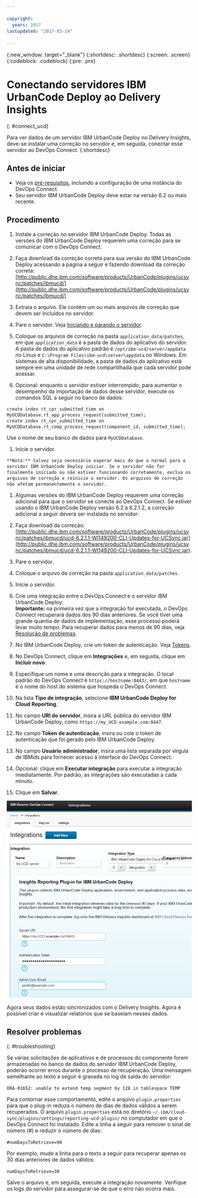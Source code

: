 ```yaml
---

copyright:
  years: 2017
lastupdated: "2017-03-14"

---
```


{:new_window: target="_blank"}
{:shortdesc: .shortdesc}
{:screen: .screen}
{:codeblock: .codeblock}
{:pre: .pre}

# Conectando servidores IBM UrbanCode Deploy ao Delivery Insights
{: #connect_ucd}

Para ver dados de um servidor IBM UrbanCode Deploy no Delivery Insights, deve-se instalar uma correção no servidor e, em seguida, conectar esse servidor ao DevOps Connect.
{:shortdesc}

## Antes de iniciar

- Veja os [pré-requisitos](uc_insights_prereqs.html), incluindo a configuração de uma instância do DevOps Connect.
- Seu servidor IBM UrbanCode Deploy deve estar na versão 6.2 ou mais recente.

## Procedimento

1. Instale a correção no servidor IBM UrbanCode Deploy. Todas as versões do IBM UrbanCode Deploy requerem uma correção para se comunicar com o DevOps Connect. 
  1. Faça download da correção correta para sua versão do IBM UrbanCode Deploy acessando a página a seguir e fazendo download da correção correta:
  [http://public.dhe.ibm.com/software/products/UrbanCode/plugins/ucsync/patches/ibmucd/](http://public.dhe.ibm.com/software/products/UrbanCode/plugins/ucsync/patches/ibmucd/)

  1. Extraia o arquivo. Ele contém um ou mais arquivos de correção que devem ser incluídos no servidor.

  1. Pare o servidor. Veja [Iniciando e parando o servidor](https://www.ibm.com/support/knowledgecenter/SS4GSP_6.2.3/com.ibm.udeploy.install.doc/topics/run_server.html).

  1. Coloque os arquivos de correção na pasta <code><em>application_data</em>/patches</code>, em que <code><em>application_data</em></code> é a pasta de dados do aplicativo do servidor. A pasta de dados do aplicativo padrão é `/opt/ibm-ucd/server/appdata` no Linux e `C:\Program Files\ibm-ucd\server\appdata` no Windows. Em sistemas de alta disponibilidade, a pasta de dados do aplicativo está sempre em uma unidade de rede compartilhada que cada servidor pode acessar.

  1. Opcional: enquanto o servidor estiver interrompido, para aumentar o desempenho da importação de dados desse servidor, execute os comandos SQL a seguir no banco de dados:  
  ```
  create index rt_cpr_submitted_time on MyUCDDatabase.rt_app_process_request(submitted_time); 
  create index rt_cpr_submitted_time on MyUCDDatabase.rt_comp_process_request(component_id, submitted_time);
  ```
  Use o nome de seu banco de dados para `MyUCDDatabase`.
  <!-- Ross says that this will not be necessary for versions 6.2.4.1 and later if he gets his code changes in. -->

  1. Inicie o servidor. 

    **Nota:** talvez seja necessário esperar mais do que o normal para o servidor IBM UrbanCode Deploy iniciar. Se o servidor não for finalmente iniciado ou não estiver funcionando corretamente, exclua os arquivos de correção e reinicie o servidor. Os arquivos de correção não afetam permanentemente o servidor.

1. Algumas versões do IBM UrbanCode Deploy requerem uma correção adicional para que o servidor se conecte ao DevOps Connect. Se estiver usando o IBM UrbanCode Deploy versão 6.2 à 6.2.1.2, a correção adicional a seguir deverá ser instalada no servidor:
  1. Faça download da correção: [http://public.dhe.ibm.com/software/products/UrbanCode/plugins/ucsync/patches/ibmucd/ucd-6.2.1.1-WI149200-CLI-Updates-for-UCSync.jar](http://public.dhe.ibm.com/software/products/UrbanCode/plugins/ucsync/patches/ibmucd/ucd-6.2.1.1-WI149200-CLI-Updates-for-UCSync.jar).
  1. Pare o servidor.
  1. Coloque o arquivo de correção na pasta <code><em>application_data</em>/patches</code>.
  1. Inicie o servidor.

1. Crie uma integração entre o DevOps Connect e o servidor IBM UrbanCode Deploy:  
  **Importante:** na primeira vez que a integração for executada, o DevOps Connect recuperará dados dos 90 dias anteriores. Se você tiver uma grande quantia de dados de implementação, esse processo poderá levar muito tempo. Para recuperar dados para menos de 90 dias, veja [Resolução de problemas](uc_insights_connect_ucd.html#troubleshooting).
  1. No IBM UrbanCode Deploy, crie um token de autenticação. Veja [Tokens](https://www.ibm.com/support/knowledgecenter/SS4GSP_6.2.3/com.ibm.udeploy.admin.doc/topics/security_token.html).
  1. No DevOps Connect, clique em **Integrações** e, em seguida, clique em **Incluir novo**.
  1. Especifique um nome e uma descrição para a integração. O local padrão do DevOps Connect é `https://hostname:8443/`, em que `hostname` é o nome do host do sistema que hospeda o DevOps Connect.
  1. Na lista **Tipo de integração**, selecione **IBM UrbanCode Deploy for Cloud Reporting**.
  1. No campo **URI do servidor**, insira a URL pública do servidor IBM UrbanCode Deploy, como `https://my_UCD.example.com:8447`.
  1. No campo **Token de autenticação**, insira ou cole o token de autenticação que foi gerado pelo IBM UrbanCode Deploy.
  1. No campo **Usuário administrador**, insira uma lista separada por vírgula de IBMids para fornecer acesso à interface do DevOps Connect.
  1. Opcional: clique em **Executar integração** para executar a integração imediatamente. Por padrão, as integrações são executadas a cada minuto.
  1. Clique em **Salvar**.

  ![Configurando a integração no DevOps Connect](images/uc_insights_dc_integration.gif)

Agora seus dados estão sincronizados com o Delivery Insights. Agora é possível criar e visualizar relatórios que se baseiam nesses dados.

## Resolver problemas
{: #troubleshooting}

Se várias solicitações de aplicativos e de processos do componente forem armazenadas no banco de dados do servidor IBM UrbanCode Deploy, poderão ocorrer erros durante o processo de recuperação. Uma mensagem semelhante ao texto a seguir é gravada no log de saída do servidor:

`ORA-01652: unable to extend temp segment by 128 in tablespace TEMP`

Para contornar esse comportamento, edite o arquivo `plugin.properties` para que o plug-in reduza o número de dias de dados válidos a serem recuperados. O arquivo `plugin.properties` está no diretório `~/.ibm/cloud-sync/plugins/settings/reporting-ucd-plugin/` no computador em que o DevOps Connect foi instalado. Edite a linha a seguir para remover o sinal de número (#) e reduzir o número de dias:

`#numDaysToRetrieve=90`

Por exemplo, mude a linha para o texto a seguir para recuperar apenas os 30 dias anteriores de dados válidos:

`numDaysToRetrieve=30`

Salve o arquivo e, em seguida, execute a integração novamente. Verifique os logs do servidor para assegurar-se de que o erro não ocorra mais.
